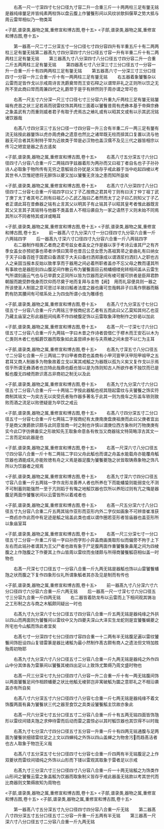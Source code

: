 <!-- { "loadSidebar": true } -->
　　右髙一尺一寸深四寸七分口径九寸容二升一合重三斤一十两两柱三足有鋬无铭是器纯缘鋬足并皆纯素两柱饰以盘云腹上作饕餮形间以风纹状欹斜偃草之势大抵与周云雷斝相似乃一物类耳

<子部,谱录类,器物之属,重修宣和博古图,卷十五>
<子部,谱录类,器物之属,重修宣和博古图,卷十五>

　　第一器髙一尺二寸二分深五寸一分口径七寸四分容四升有半重五斤十有二两两柱三足有鋬无铭第二器髙九寸四分深四寸六分口径五寸容一升有半重二斤十有二两两柱三足有鋬无铭
　　第三器髙九寸八分深四寸八分口径五寸四分容二升一合重二斤五两两柱三足有鋬无铭
　　第四器髙七寸八分深三寸三分口径五寸一分容一升一合重一斤十有四两两柱三足有鋬无铭
　　第五器髙六寸一分深三寸三分口径四寸一分容一升三合重一斤十有一两两柱三足有鋬无铭
　　右五器着象饕餮杂以云雷而足皆作戈以示戒周诗言洗爵奠斝而王安石释之以谓斝非礼之正则所以饮之无所不至此商曰斝而周兼四代之礼爵斝于是乎有辨然则于周亦谓之斝可也

　　右髙一尺五寸六分深一尺三寸口径七寸三分容六升重九斤两柱三足有鋬无铭鋬端有虎首之状三足若鬲而锐雷纹饰其两柱三面着以饕餮昔周有虎彝本基于帝舜宗彝之象盖武有力而重则威者君子有取于虎焉古之飨礼或有以昭其文或有以示其武况铭诸饮器哉

　　右髙八寸四分深三寸五分口径一寸四分容一升三合有半重二斤一两三足有鋬有流无铭按此器鋬饰以虎亦周虎彝之遗意也然比之诸斝既无柱而揜其口复置以流与他器无可合者其形制特于斝为近故类于斝是必汉物也盖汉儒不及见三代之器皆相宗以传习之陋宜是器之去古逺矣

<子部,谱录类,器物之属,重修宣和博古图,卷十五>
　　右髙八寸五分深五寸六分口径四寸八分容八合重一斤二两铭四字兹器着形为两孙而又曰祖丁者自名也子子孙孙诗人必取象于物所传有无穷之意觚铭合孙犹是义皆存乎戒此器于当中屹起四棱以考其世书人饮惟祀徳将无醉饰以夔又加以饕餮无贪浊之患而知所毖矣

<子部,谱录类,器物之属,重修宣和博古图,卷十五>
　　右髙六寸八分深四寸八分口径四寸二分容七合重一斤铭四字曰父丁子乙按商之君其号丁则有曰沃丁仲丁祖丁武丁庚丁太丁者其号乙则有曰祖乙小乙武乙独曰乙者然而太丁之子曰乙则知父丁子乙者正谓此耳在昔彝器之铭有止言其父以明其子有止铭其子以昭其皇考者惟此器既言其父又言其子其铭特与他器不类盖昔人不相沿袭自为一家之语然于义则未始不同焉其所以不同者特其或详或略耳

<子部,谱录类,器物之属,重修宣和博古图,卷十五>
<子部,谱录类,器物之属,重修宣和博古图,卷十五>
　　前一器髙八寸九分深六寸一分口径四寸九分容六合重一斤六两铭四字
　　后一器髙九寸深六寸口径四寸九分容六合重一斤八两铭四字
　　右二器制作相类乙者商之君号兹女者盖女之作是器以享于考诗云谁其尸之有齐季女盖女亦预祀事也帚者许慎曰箕帚也昔吕公息女愿为髙祖箕帚之妾曲礼有曰纳女于天子曰备百姓于国君曰备酒浆于大夫曰备扫洒郑康成以谓酒浆扫洒妇人之职也古人之亲固当报本反始以致孝享而于器用之间必着所职者盖亦不忘父母之教而谨其所有事故也是器脰刻四山腹足间作散云布为饕餮面目云梢蟠细缕宛转相间盖从云雷生气所谓刻画云气也与已举爵文正同所以皆为饮器而足间有棱可握可拱者是臣拜君酢朝服而跪受酢俛身而饮仰而尽奠于地而复拜与圭笏【阙】　用而礼容便具则一器之所该使圣人制噐之意可思过半故曰觚者法度之器也庸可忽哉韩非子曰禹作祭器而觞酌有防其腰间有可绾系处上为四虫所谓小虫为雕琢也

<子部,谱录类,器物之属,重修宣和博古图,卷十五>
　　右髙八寸九分深五寸七分口径五寸一分容八合重一斤六两铭三字按商纪言乙者有五而此曰父乙莫知其何乙也亚乃藏主庙室之形此器脰间纯素不作四棱腹足饰以云雷取象泽物制作之妙曷以加此

<子部,谱录类,器物之属,重修宣和博古图,卷十五>
　　右髙一尺一寸深七寸六分口径五寸二分容八合重一斤九两铭一字曰木昔之作诗者尝借仁于樛木而王安石以木为仁类则木者仁也觚爵饮器而取象如此盖尝禘乡射与夫燕飨之间未尝不以仁为主耳

<子部,谱录类,器物之属,重修宣和博古图,卷十五>
　　右髙九寸深五寸八分口径五寸二分容七合重一斤三两铭二字曰甲者商君也盖商有小甲河亶甲沃甲阳甲祖甲之五君耳又商人制器多为物象故着立戈以寓其戒觚之为器既以孤为义矣又复作戈以示焉信乎所谓无彝酒者也岂特此哉鼎也甗也皆以是为饰则知古人所欲作者不独饮而已是觚也腹无四棱而款识髙古非商初之制无以及此

<子部,谱录类,器物之属,重修宣和博古图,卷十五>
　　右髙九寸九分深六寸六分口径五寸二分容八合重一斤一十两铭二字按此器觚也视其隠起雷纹与夫饕餮之饰实符商制其铭文一为奕古无以奕受氏者殆作器多著名于此其一则为挽车之形盖车轶则致败而酒之流足以败徳疑是为卒饮之戒云

<子部,谱录类,器物之属,重修宣和博古图,卷十五>
　　右髙八寸四分深五寸二分口径五寸一分容七合重一斤七两铭二字按商纪有太庚南庚盘庚祖庚而此曰父庚者宜出于是商父庚爵款识颇与此同意皆商一时之制也许慎以谓庚位西方象秋时万物庚庚有实今此□字彷佛垂实之形故知先王取象命意各有攸当又商器铭文特简略淳古其文一二言而足如此器是也

<子部,谱录类,器物之属,重修宣和博古图,卷十五>
　　右髙一尺深六寸八分口径五寸四分容八合重一斤十有二两铭二字曰父舟此觚也而谓之舟盖水能载舟亦能覆舟觚饮器也酒能成礼亦能败徳有舟之义焉是器足腹为饕餮夔虺之状皆取铸鼎象物之饰凡所以为饮器者之规焉

<子部,谱录类,器物之属,重修宣和博古图,卷十五>
　　右髙九寸深六寸四分口径五寸容八合重一斤五两铭一字作龙形龙善养人者也所养在下而能蟠蛰则能弱变化不测不可制蓄则能强然一至于亢则蹈于有悔之地觚饮器也饮所以养阳过则有亢之悔是器腹足两面作饕餮状间以云雷皆所以着戒者也

<子部,谱录类,器物之属,重修宣和博古图,卷十五>
　　右髙一尺五分深六寸八分口径五寸九分容八合重二斤五两其铭作亚形而亚形内外二字仅如画象不可辨昔崔准获一商卣亦作此而中有足迹是觚之铭盖此类也或以谓作圈若亚形者皆庙器也盖亚形所以象庙室耳

<子部,谱录类,器物之属,重修宣和博古图,卷十五>
　　右髙一尺三分深七寸一分口径五寸二分容一升重二斤铭一字曰孙而字形小异盖商画类取形似而偏旁不拘于上下左右而此铭孙者谓其为王父尸者也故有象于尸足腹两面作重饕餮象鼻尾之间为四棱腹之上作虺腹之下作夔其上作山皆周以雷纹而虫镂颇与所得商饕餮觚窃相似盖一时物也

　　右髙一尺深七寸口径五寸一分容八合重一斤九两无铭是器觚也饰以山雷饕餮蟠虺之状而腹之下复作四象形仪礼所谓象觚者其亦及见是制而有传也

<子部,谱录类,器物之属,重修宣和博古图,卷十五>
　　前一器髙九寸八分深六寸六分口径四寸六分容六合重一斤六两无铭
　　后一器髙一尺一寸深七寸六分口径五寸三分容九合重一斤四两无铭
　　右二器皆着防龙布以云雷而上下相间观其铸冶之工形制之古与商之木觚颇同疑出一时也

　　右髙九寸九分深六寸七分口径五寸四分容八合重一斤五两无铭是器纯缘之外拱以四山而两面则为饕餮间以雷纹中又为四夔夫深山大泽实生龙蛇则是宜饕餮螭夔之所宅也今山觚而饰此者宜矣

　　右髙七寸一分深四寸七分口径四寸容四合重一十二两有半无铭腹足遍以雷纹饕餮间饰脰设四山复错雷篆是器比诸觚为最小然制作髙古颇有商人之遗法但文特加胜殆周初物耶

　　右髙九寸九分深六寸八分口径五寸二分容八合重一斤九两无铭是器纯之外作四山中分其体各为雷篆间以饕餮其棱四出足以上致饰尤繁缛乃周文盛时物也

　　右髙一尺三分深七寸九分口径四寸八分容一升二合重一斤十有一两无铭腹间饰以两面饕餮足间作相顾蟠夔之状比他觚无棱郭岂非寓破觚为圜之意耶礼之不相沿袭盖亦有所自矣

　　右髙八寸六分深五寸六分口径四寸八分容七合重一斤七两无铭是器纯缘不着文饰腹两面有鼻为饕餮状三代之器至食饮之具类设饕餮觚主饮故亦象此

　　右髙一尺六分深七寸五分口径五寸二分容八合重一斤十有五两无铭四面皆饰虺形以雷纹间错夫虺之求伸待雷而后动而雷之震惊必以其时觚饮器也其饮得不以时哉

　　右髙九寸七分深六寸四分口径五寸五分容一升重一斤十有四两无铭通腹与足两面为饕餮状细错雷纹足之上文以四蝉纯之外饰以四山盖蝉之为物舍污而趋髙洁者也古人取象于物岂无义哉

　　右髙八寸五分深五寸七分口径四寸七分容七合重一斤四两有半无铭腹足之上作双夔状而雷纹间错纯之外饰以山形而下镂以雷观其取象于雷者足以示戒

　　右髙九寸三分深六寸三分口径四寸八分容八合重一斤一十两无铭觚之为饰类作山形间之饕餮云雷之象盖觚为饮器而取象制义皆存乎戒此器虽无铭款以考其世代而比商器则文繁缛故知为周物也

<子部,谱录类,器物之属,重修宣和博古图,卷十五>
<子部,谱录类,器物之属,重修宣和博古图,卷十五>
<子部,谱录类,器物之属,重修宣和博古图,卷十五>

　　第一器髙八寸五分深五寸九分口径四寸四分容八合重一斤无铭
　　第二器髙八寸四分深五寸五分口径五寸二分容一升重一斤五两有半无铭
　　第三器髙一尺深六寸八分口径五寸二分容八合重一斤九两无铭
